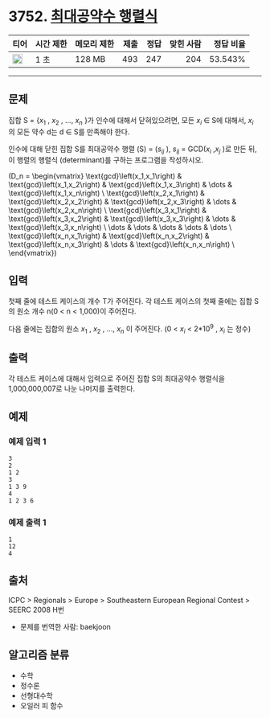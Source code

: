 # 3752. [최대공약수 행렬식](https://www.acmicpc.net/problem/3752)

| 티어                                                                  | 시간 제한 | 메모리 제한 | 제출 | 정답 | 맞힌 사람 | 정답 비율 |
| --------------------------------------------------------------------- | --------- | ----------- | ---: | ---: | --------: | --------: |
| <img src="https://static.solved.ac/tier_small/22.svg" width="20px" /> | 1 초      | 128 MB      |  493 |  247 |       204 |   53.543% |

---

## 문제

집합 S = {$x_{1}$
, $x_{2}$
, ..., $x_{n}$
}가 인수에 대해서 닫혀있으려면, 모든 $x_{i}$
∈ S에 대해서, $x_{i}$
의 모든 약수 d는 d ∈ S를 만족해야 한다.

인수에 대해 닫힌 집합 S를 최대공약수 행렬 (S) = ($s_{ij}$
), $s_{ij}$ = GCD($x_{i}$
,$x_{j}$
)로 만든 뒤, 이 행렬의 행렬식 (determinant)를 구하는 프로그램을 작성하시오.

\(D_n = \begin{vmatrix} \text{gcd}\left(x_1,x_1\right) & \text{gcd}\left(x_1,x_2\right) & \text{gcd}\left(x_1,x_3\right) & \dots & \text{gcd}\left(x_1,x_n\right) \\ \text{gcd}\left(x_2,x_1\right) & \text{gcd}\left(x_2,x_2\right) & \text{gcd}\left(x_2,x_3\right) & \dots & \text{gcd}\left(x_2,x_n\right) \\ \text{gcd}\left(x_3,x_1\right) & \text{gcd}\left(x_3,x_2\right) & \text{gcd}\left(x_3,x_3\right) & \dots & \text{gcd}\left(x_3,x_n\right) \\ \dots & \dots & \dots & \dots & \dots \\ \text{gcd}\left(x_n,x_1\right) & \text{gcd}\left(x_n,x_2\right) & \text{gcd}\left(x_n,x_3\right) & \dots & \text{gcd}\left(x_n,x_n\right) \\ \end{vmatrix}\)

## 입력

첫째 줄에 테스트 케이스의 개수 T가 주어진다. 각 테스트 케이스의 첫째 줄에는 집합 S의 원소 개수 n(0 < n < 1,000)이 주어진다.

다음 줄에는 집합의 원소 $x_{1}$
, $x_{2}$
, ..., $x_{n}$
이 주어진다. (0 < $x_{i}$
< 2\*$10^{9}$
, $x_{i}$
는 정수)

## 출력

각 테스트 케이스에 대해서 입력으로 주어진 집합 S의 최대공약수 행렬식을 1,000,000,007로 나눈 나머지를 출력한다.

## 예제

### 예제 입력 1

```
3
2
1 2
3
1 3 9
4
1 2 3 6
```

### 예제 출력 1

```
1
12
4
```

## 출처

ICPC
\>
Regionals
\>
Europe
\>
Southeastern European Regional Contest
\>
SEERC 2008
H번

- 문제를 번역한 사람: baekjoon

## 알고리즘 분류

- 수학
- 정수론
- 선형대수학
- 오일러 피 함수
